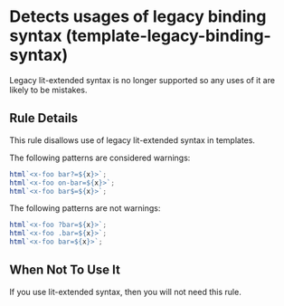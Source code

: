 # Detects usages of legacy binding syntax (template-legacy-binding-syntax)

Legacy lit-extended syntax is no longer supported so any uses of it
are likely to be mistakes.

## Rule Details

This rule disallows use of legacy lit-extended syntax in templates.

The following patterns are considered warnings:

```ts
html`<x-foo bar?=${x}>`;
html`<x-foo on-bar=${x}>`;
html`<x-foo bar$=${x}>`;
```

The following patterns are not warnings:

```ts
html`<x-foo ?bar=${x}>`;
html`<x-foo .bar=${x}>`;
html`<x-foo bar=${x}>`;
```

## When Not To Use It

If you use lit-extended syntax, then you will not need this rule.
